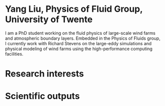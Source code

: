 # Yang Liu, Physics of Fluid Group, University of Twente

I am a PhD student working on the fluid physics of large-scale wind farms and atmospheric boundary layers. Embedded in the Physics of Fluids group, I currently work with Richard Stevens on the large-eddy simulations and physical modeling of wind farms using the high-performance computing facilities.

# Research interests


# Scientific outputs
